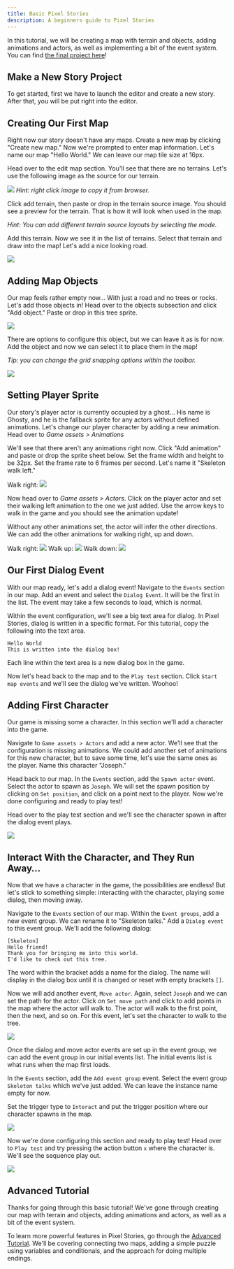 ```yaml
---
title: Basic Pixel Stories
description: A beginners guide to Pixel Stories
---
```

In this tutorial, we will be creating a map with terrain and objects, adding animations and actors, as well as implementing a bit of the event system. You can find <a href="https://app.pixelstories.io/embed/9JqZWsEk20" target="_blank">the final project here</a>!

## Make a New Story Project

To get started, first we have to launch the editor and create a new story. After that, you will be put right into the editor.

## Creating Our First Map

Right now our story doesn't have any maps. Create a new map by clicking "Create new map." Now we're prompted to enter map information. Let's name our map "Hello World." We can leave our map tile size at 16px.

Head over to the edit map section. You'll see that there are no terrains. Let's use the following image as the source for our terrain.

![](../../../assets/images/terrain-3.png)
_Hint: right click image to copy it from browser._

Click add terrain, then paste or drop in the terrain source image. You should see a preview for the terrain. That is how it will look when used in the map.

_Hint: You can add different terrain source layouts by selecting the mode._

Add this terrain. Now we see it in the list of terrains. Select that terrain and draw into the map! Let's add a nice looking road.

![](../../../assets/images/resulting-map.png)

## Adding Map Objects

Our map feels rather empty now... With just a road and no trees or rocks. Let's add those objects in! Head over to the objects subsection and click "Add object." Paste or drop in this tree sprite.

![](../../../assets/images/tree-2.png)

There are options to configure this object, but we can leave it as is for now. Add the object and now we can select it to place them in the map!

_Tip: you can change the grid snapping options within the toolbar._

![](../../../assets/images/resulting-terrain.png)

## Setting Player Sprite

Our story's player actor is currently occupied by a ghost... His name is Ghosty, and he is the fallback sprite for any actors without defined animations. Let's change our player character by adding a new animation. Head over to _Game assets > Animations_

We'll see that there aren't any animations right now. Click "Add animation" and paste or drop the sprite sheet below. Set the frame width and height to be 32px. Set the frame rate to 6 frames per second. Let's name it "Skeleton walk left."

Walk right:
![](../../../assets/images/walk-left.png)

Now head over to _Game assets > Actors_. Click on the player actor and set their walking left animation to the one we just added. Use the arrow keys to walk in the game and you should see the animation update!

Without any other animations set, the actor will infer the other directions. We can add the other animations for walking right, up and down.

Walk right:
![](../../../assets/images/walkright.png)
Walk up:
![](../../../assets/images/walkup.png)
Walk down:
![](../../../assets/images/wakdown.png)

## Our First Dialog Event

With our map ready, let's add a dialog event! Navigate to the `Events` section in our map. Add an event and select the `Dialog Event`. It will be the first in the list. The event may take a few seconds to load, which is normal.

Within the event configuration, we'll see a big text area for dialog. In Pixel Stories, dialog is written in a specific format. For this tutorial, copy the following into the text area.

```
Hello World
This is written into the dialog box!
```

Each line within the text area is a new dialog box in the game.

Now let's head back to the map and to the `Play test` section. Click `Start map events` and we'll see the dialog we've written. Woohoo!

## Adding First Character

Our game is missing some a character. In this section we'll add a character into the game.

Navigate to `Game assets > Actors` and add a new actor. We'll see that the configuration is missing animations. We could add another set of animations for this new character, but to save some time, let's use the same ones as the player. Name this character "Joseph."

Head back to our map. In the `Events` section, add the `Spawn actor` event. Select the actor to spawn as `Joseph`. We will set the spawn position by clicking on `Set position`, and click on a point next to the player. Now we're done configuring and ready to play test!

Head over to the play test section and we'll see the character spawn in after the dialog event plays.

![](../../../assets/images/friend.png)

## Interact With the Character, and They Run Away…

Now that we have a character in the game, the possibilities are endless! But let's stick to something simple: interacting with the character, playing some dialog, then moving away.

Navigate to the `Events` section of our map. Within the `Event groups`, add a new event group. We can rename it to "Skeleton talks." Add a `Dialog event` to this event group. We'll add the following dialog:

```
[Skeleton]
Hello friend!
Thank you for bringing me into this world.
I'd like to check out this tree.
```

The word within the bracket adds a name for the dialog. The name will display in the dialog box until it is changed or reset with empty brackets `[]`.

Now we will add another event, `Move actor`. Again, select `Joseph` and we can set the path for the actor. Click on `Set move path` and click to add points in the map where the actor will walk to. The actor will walk to the first point, then the next, and so on. For this event, let's set the character to walk to the tree.

![](../../../assets/images/walk-to-tree-1.png)

Once the dialog and move actor events are set up in the event group, we can add the event group in our initial events list. The initial events list is what runs when the map first loads.

In the `Events` section, add the `Add event group` event. Select the event group `Skeleton talks` which we've just added. We can leave the instance name empty for now.

Set the trigger type to `Interact` and put the trigger position where our character spawns in the map.

![](../../../assets/images/Basic-Pixel-Stories.png)

Now we're done configuring this section and ready to play test! Head over to `Play test` and try pressing the action button `x` where the character is. We'll see the sequence play out.

![](../../../assets/images/basic-tutorial-result.png)

## Advanced Tutorial

Thanks for going through this basic tutorial! We've gone through creating our map with terrain and objects, adding animations and actors, as well as a bit of the event system.

To learn more powerful features in Pixel Stories, go through the [Advanced Tutorial](content/docs/tutorials/advanced-pixel-stories.md). We'll be covering connecting two maps, adding a simple puzzle using variables and conditionals, and the approach for doing multiple endings.
